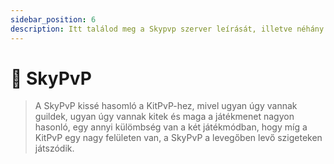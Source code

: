 ```yaml
---
sidebar_position: 6
description: Itt találod meg a Skypvp szerver leírását, illetve néhány hasznos tippet és trükköt.
---
```


# 🤺 SkyPvP

> A SkyPvP kissé hasomló a KitPvP-hez, mivel ugyan úgy vannak guildek, ugyan úgy vannak kitek és maga a játékmenet nagyon hasonló, egy annyi külömbség van a két játékmódban, hogy míg a KitPvP egy nagy felületen van, a SkyPvP a levegőben levő szigeteken játszódik.
